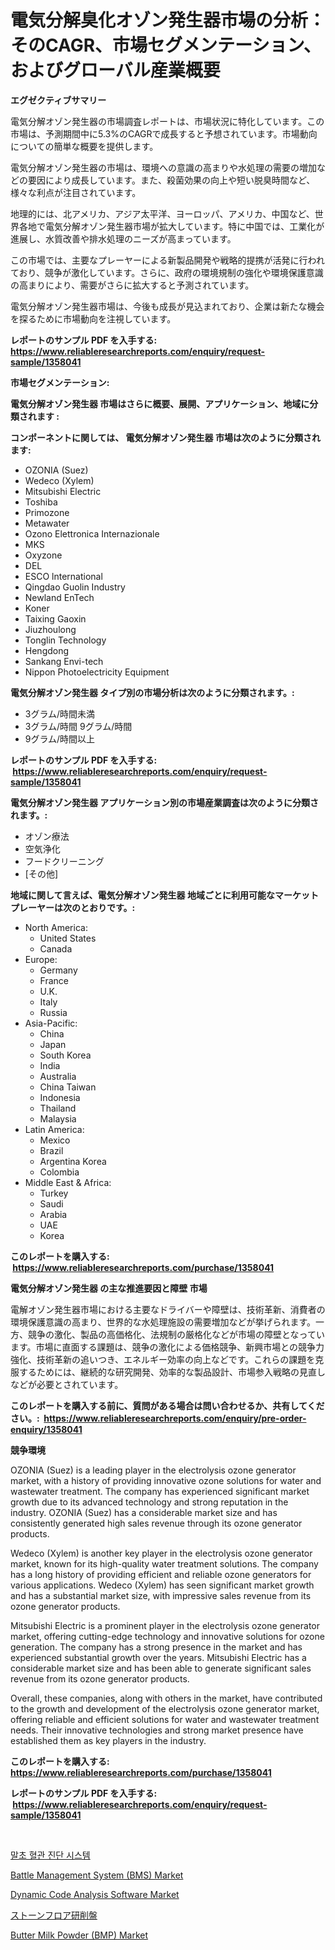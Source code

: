 <p><h1>電気分解臭化オゾン発生器市場の分析：そのCAGR、市場セグメンテーション、およびグローバル産業概要</h1></p><p><strong>エグゼクティブサマリー</strong></p>
<p><p>電気分解オゾン発生器の市場調査レポートは、市場状況に特化しています。この市場は、予測期間中に5.3%のCAGRで成長すると予想されています。市場動向についての簡単な概要を提供します。</p><p>電気分解オゾン発生器の市場は、環境への意識の高まりや水処理の需要の増加などの要因により成長しています。また、殺菌効果の向上や短い脱臭時間など、様々な利点が注目されています。</p><p>地理的には、北アメリカ、アジア太平洋、ヨーロッパ、アメリカ、中国など、世界各地で電気分解オゾン発生器市場が拡大しています。特に中国では、工業化が進展し、水質改善や排水処理のニーズが高まっています。</p><p>この市場では、主要なプレーヤーによる新製品開発や戦略的提携が活発に行われており、競争が激化しています。さらに、政府の環境規制の強化や環境保護意識の高まりにより、需要がさらに拡大すると予測されています。</p><p>電気分解オゾン発生器市場は、今後も成長が見込まれており、企業は新たな機会を探るために市場動向を注視しています。</p></p>
<p><strong>レポートのサンプル PDF を入手する: <a href="https://www.reliableresearchreports.com/enquiry/request-sample/1358041">https://www.reliableresearchreports.com/enquiry/request-sample/1358041</a></strong></p>
<p><strong>市場セグメンテーション:</strong></p>
<p><strong> 電気分解オゾン発生器 市場はさらに概要、展開、アプリケーション、地域に分類されます :</strong></p>
<p><strong>コンポーネントに関しては、 電気分解オゾン発生器 市場は次のように分類されます: &nbsp;</strong></p>
<p><ul><li>OZONIA (Suez)</li><li>Wedeco (Xylem)</li><li>Mitsubishi Electric</li><li>Toshiba</li><li>Primozone</li><li>Metawater</li><li>Ozono Elettronica Internazionale</li><li>MKS</li><li>Oxyzone</li><li>DEL</li><li>ESCO lnternational</li><li>Qingdao Guolin Industry</li><li>Newland EnTech</li><li>Koner</li><li>Taixing Gaoxin</li><li>Jiuzhoulong</li><li>Tonglin Technology</li><li>Hengdong</li><li>Sankang Envi-tech</li><li>Nippon Photoelectricity Equipment</li></ul></p>
<p><strong> 電気分解オゾン発生器 タイプ別の市場分析は次のように分類されます。:</strong></p>
<p><ul><li>3グラム/時間未満</li><li>3グラム/時間 9グラム/時間</li><li>9グラム/時間以上</li></ul></p>
<p><strong>レポートのサンプル PDF を入手する: &nbsp;<a href="https://www.reliableresearchreports.com/enquiry/request-sample/1358041">https://www.reliableresearchreports.com/enquiry/request-sample/1358041</a></strong></p>
<p><strong> 電気分解オゾン発生器 アプリケーション別の市場産業調査は次のように分類されます。:</strong></p>
<p><ul><li>オゾン療法</li><li>空気浄化</li><li>フードクリーニング</li><li>[その他]</li></ul></p>
<p><strong>地域に関して言えば、電気分解オゾン発生器 地域ごとに利用可能なマーケットプレーヤーは次のとおりです。:</strong></p>
<p><ul>
    <li>
        North America:
        <ul>
            <li>United States</li>
            <li>Canada</li>
        </ul>
    </li>
    <li>
        Europe:
        <ul>
            <li>Germany</li>
            <li>France</li>
            <li>U.K.</li>
            <li>Italy</li>
            <li>Russia</li>
        </ul>
    </li>
    <li>
        Asia-Pacific:
        <ul>
            <li>China</li>
            <li>Japan</li>
            <li>South Korea</li>
            <li>India</li>
            <li>Australia</li>
            <li>China Taiwan</li>
            <li>Indonesia</li>
            <li>Thailand</li>
            <li>Malaysia</li>
        </ul>
    </li>
    <li>
        Latin America:
        <ul>
            <li>Mexico</li>
            <li>Brazil</li>
            <li>Argentina Korea</li>
            <li>Colombia</li>
        </ul>
    </li>
    <li>
        Middle East & Africa:
        <ul>
            <li>Turkey</li>
            <li>Saudi</li>
            <li>Arabia</li>
            <li>UAE</li>
            <li>Korea</li>
        </ul>
    </li>
    </ul></p>
<p><strong>このレポートを購入する: &nbsp;<a href="https://www.reliableresearchreports.com/purchase/1358041">https://www.reliableresearchreports.com/purchase/1358041</a></strong></p>
<p><strong>電気分解オゾン発生器 の主な推進要因と障壁 市場</strong></p>
<p><p>電解オゾン発生器市場における主要なドライバーや障壁は、技術革新、消費者の環境保護意識の高まり、世界的な水処理施設の需要増加などが挙げられます。一方、競争の激化、製品の高価格化、法規制の厳格化などが市場の障壁となっています。市場に直面する課題は、競争の激化による価格競争、新興市場との競争力強化、技術革新の追いつき、エネルギー効率の向上などです。これらの課題を克服するためには、継続的な研究開発、効率的な製品設計、市場参入戦略の見直しなどが必要とされています。</p></p>
<p><strong>このレポートを購入する前に、質問がある場合は問い合わせるか、共有してください。:&nbsp; <a href="https://www.reliableresearchreports.com/enquiry/pre-order-enquiry/1358041">https://www.reliableresearchreports.com/enquiry/pre-order-enquiry/1358041</a></strong></p>
<p><strong>競争環境</strong></p>
<p><p>OZONIA (Suez) is a leading player in the electrolysis ozone generator market, with a history of providing innovative ozone solutions for water and wastewater treatment. The company has experienced significant market growth due to its advanced technology and strong reputation in the industry. OZONIA (Suez) has a considerable market size and has consistently generated high sales revenue through its ozone generator products.</p><p>Wedeco (Xylem) is another key player in the electrolysis ozone generator market, known for its high-quality water treatment solutions. The company has a long history of providing efficient and reliable ozone generators for various applications. Wedeco (Xylem) has seen significant market growth and has a substantial market size, with impressive sales revenue from its ozone generator products.</p><p>Mitsubishi Electric is a prominent player in the electrolysis ozone generator market, offering cutting-edge technology and innovative solutions for ozone generation. The company has a strong presence in the market and has experienced substantial growth over the years. Mitsubishi Electric has a considerable market size and has been able to generate significant sales revenue from its ozone generator products.</p><p>Overall, these companies, along with others in the market, have contributed to the growth and development of the electrolysis ozone generator market, offering reliable and efficient solutions for water and wastewater treatment needs. Their innovative technologies and strong market presence have established them as key players in the industry.</p></p>
<p><strong>このレポートを購入する: &nbsp; <a href="https://www.reliableresearchreports.com/purchase/1358041">https://www.reliableresearchreports.com/purchase/1358041</a></strong></p>
<p><strong>レポートのサンプル PDF を入手する: &nbsp;<a href="https://www.reliableresearchreports.com/enquiry/request-sample/1358041">https://www.reliableresearchreports.com/enquiry/request-sample/1358041</a></strong><strong></strong></p>
<p>&nbsp;</p>
<p><p><a href="https://github.com/vsnao330707/Market-Research-Report-List-1/blob/main/2703061192751.md">말초 혈관 진단 시스템</a></p><p><a href="https://unruly-ladybug-44b.notion.site/Battle-Management-System-BMS-Market-Research-Report-Unlocks-Analysis-on-the-Market-Financial-Statu-aa3385709e9948f4aff1fb2afa6f29c5">Battle Management System (BMS) Market</a></p><p><a href="https://issuu.com/reportprime-2/docs/dynamic-code-analysis-software-market-size-2030.pp">Dynamic Code Analysis Software Market</a></p><p><a href="https://github.com/zjkmgcs938405/Market-Research-Report-List-1/blob/main/4883297193026.md">ストーンフロア研削盤</a></p><p><a href="https://issuu.com/reportprime-2/docs/butter-milk-powder-bmp-market-size-2030.pptx">Butter Milk Powder (BMP) Market</a></p></p>